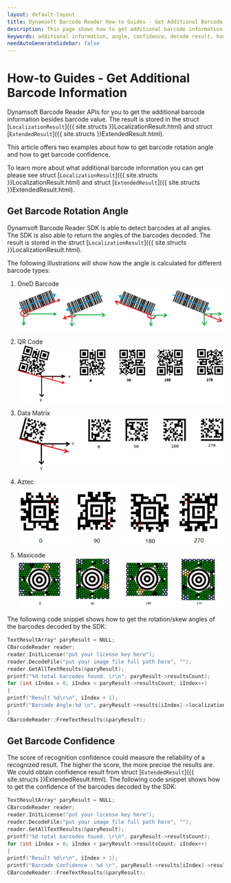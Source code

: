 ```yaml
---
layout: default-layout
title: Dynamsoft Barcode Reader How-to Guides - Get Additional Barcode Information
description: This page shows how to get additional barcode information.
keywords: additional information, angle, confidence, decode result, how-to guides
needAutoGenerateSidebar: false
---
```



# How-to Guides - Get Additional Barcode Information    

Dynamsoft Barcode Reader APIs for you to get the additional barcode information besides barcode value. The result is stored in the struct [`LocalizationResult`]({{ site.structs }}LocalizationResult.html) and struct [`ExtendedResult`]({{ site.structs }}ExtendedResult.html).    


This article offers two examples about how to get barcode rotation angle and how to get barcode confidence.     


To learn more about what additional barcode information you can get please see struct [`LocalizationResult`]({{ site.structs }}LocalizationResult.html) and struct [`ExtendedResult`]({{ site.structs }}ExtendedResult.html).    


## Get Barcode Rotation Angle    

Dynamsoft Barcode Reader SDK is able to detect barcodes at all angles. The SDK is also able to return the angles of the barcodes decoded. The result is stored in the struct [`LocalizationResult`]({{ site.structs }}LocalizationResult.html).    

The following illustrations will show how the angle is calculated for different barcode types:    

1. OneD Barcode    
    ![OneD Barcode Rotation Angle][1]    
    
2. QR Code    
    ![QR Code Rotation Angle][2]     

3. Data Matrix   
    ![Data Matrix Rotation Angle][3]     

4. Aztec   
    ![Aztec Rotation Angle][4]    

5. Maxicode   
    ![Maxicode Rotation Angle][5]   



The following code snippet shows how to get the rotation/skew angles of the barcodes decoded by the SDK:    
```cpp
TextResultArray* paryResult = NULL;
CBarcodeReader reader;
reader.InitLicense("put your license key here");
reader.DecodeFile("put your image file full path here", "");
reader.GetAllTextResults(&paryResult);
printf("%d total barcodes found. \r\n", paryResult->resultsCount);
for (int iIndex = 0; iIndex < paryResult->resultsCount; iIndex++)
{
printf("Result %d\r\n", iIndex + 1);
printf("Barcode Angle:%d \n", paryResult->results[iIndex]->localizationResult->angle);
}
CBarcodeReader::FreeTextResults(&paryResult);
```
    



## Get Barcode Confidence    

The score of recognition confidence could measure the reliability of a recognized result. The higher the score, the more precise the results are. We could obtain confidence result from struct [`ExtendedResult`]({{ site.structs }}ExtendedResult.html). The following code snippet shows how to get the confidence of the barcodes decoded by the SDK:    


```cpp
TextResultArray* paryResult = NULL;
CBarcodeReader reader;
reader.InitLicense("put your license key here");
reader.DecodeFile("put your image file full path here", "");
reader.GetAllTextResults(&paryResult);
printf("%d total barcodes found. \r\n", paryResult->resultsCount);
for (int iIndex = 0; iIndex < paryResult->resultsCount; iIndex++)
{
printf("Result %d\r\n", iIndex + 1);
printf("Barcode Confidence : %d \r", paryResult->results[iIndex]->results[0]->confidence);
CBarcodeReader::FreeTextResults(&paryResult);
```



[1]: assets/get-additional-barcode-information/1d-angle.png

[2]: assets/get-additional-barcode-information/qr-angle.png

[3]: assets/get-additional-barcode-information/dm-angle.png

[4]: assets/get-additional-barcode-information/aztec-angle.png

[5]: assets/get-additional-barcode-information/maxicode-angle.png
